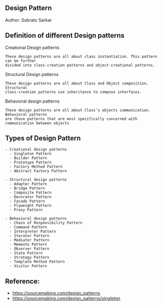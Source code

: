 Design Pattern
--------------------------------
Author: Subrato Sarkar

Definition of different Design patterns
--------------------------------------
Creational Design patterns
```
These design patterns are all about class instantiation. This pattern can be further 
divided into class-creation patterns and object-creational patterns.
```

Structural Design patterns
```
These design patterns are all about Class and Object composition. Structural 
class-creation patterns use inheritance to compose interfaces.
```

Behavioral design patterns
```
These design patterns are all about Class's objects communication. Behavioral patterns 
are those patterns that are most specifically concerned with communication between objects

```

Types of Design Pattern
------------------------------
```
- Creational design patterns
  - Singleton Pattern
  - Builder Pattern
  - Prototype Pattern
  - Factory Method Pattern
  - Abstract Factory Pattern
  
- Structural design patterns
  - Adapter Pattern
  - Bridge Pattern
  - Composite Pattern
  - Decorator Pattern
  - Facade Pattern
  - Flyweight Pattern
  - Proxy Pattern
  
- Behavioral design patterns
  - Chain of Responsibility Pattern
  - Command Pattern
  - Interpreter Pattern
  - Iterator Pattern
  - Mediator Pattern
  - Memento Pattern
  - Observer Pattern
  - State Pattern
  - Strategy Pattern
  - Template Method Pattern
  - Visitor Pattern
```

Reference:
------------------------
- https://sourcemaking.com/design_patterns
- https://sourcemaking.com/design_patterns/singleton